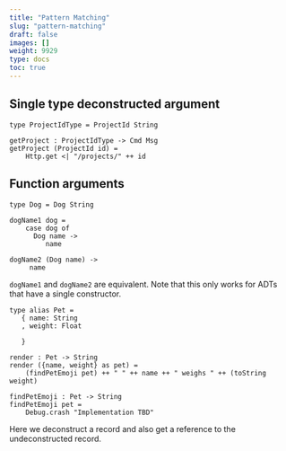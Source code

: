 ```yaml
---
title: "Pattern Matching"
slug: "pattern-matching"
draft: false
images: []
weight: 9929
type: docs
toc: true
---
```


## Single type deconstructed argument
    type ProjectIdType = ProjectId String

    getProject : ProjectIdType -> Cmd Msg
    getProject (ProjectId id) =
        Http.get <| "/projects/" ++ id


## Function arguments
<!-- language: lang-elm -->

    type Dog = Dog String

    dogName1 dog =
        case dog of
          Dog name ->
             name

    dogName2 (Dog name) ->
         name

`dogName1` and `dogName2` are equivalent. Note that this only works for ADTs that have a single constructor.

<!-- language: lang-elm -->

    type alias Pet =
       { name: String
       , weight: Float
       
       }

    render : Pet -> String
    render ({name, weight} as pet) =
        (findPetEmoji pet) ++ " " ++ name ++ " weighs " ++ (toString weight)

    findPetEmoji : Pet -> String
    findPetEmoji pet = 
        Debug.crash "Implementation TBD"

Here we deconstruct a record and also get a reference to the undeconstructed record.

